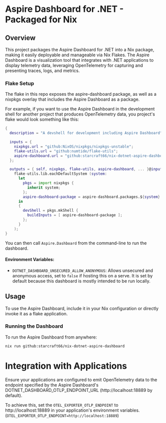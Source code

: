 # Aspire Dashboard for .NET - Packaged for Nix

## Overview

This project packages the Aspire Dashboard for .NET into a Nix package, making it easily deployable and manageable via Nix Flakes. The Aspire Dashboard is a visualization tool that integrates with .NET applications to display telemetry data, leveraging OpenTelemetry for capturing and presenting traces, logs, and metrics.

### Flake Setup

The flake in this repo exposes the aspire-dashboard package, as well as a nixpkgs overlay that includes the Aspire Dashboard as a package.

For example, if you want to use the Aspire Dashboard in the development shell for another project that produces OpenTelemetry data, you project's flake would look something like this:

```nix
{
  description = "A devshell for development including Aspire Dashboard";

  inputs = {
    nixpkgs.url = "github:NixOS/nixpkgs/nixpkgs-unstable";
    flake-utils.url = "github:numtide/flake-utils";
    aspire-dashboard.url = "github:starcraft66/nix-dotnet-aspire-dashboard";
  };

  outputs = { self, nixpkgs, flake-utils, aspire-dashboard, ... }@inputs:
    flake-utils.lib.eachDefaultSystem (system:
      let
        pkgs = import nixpkgs {
          inherit system;
        };
        aspire-dashboard-package = aspire-dashboard.packages.${system}.default;
      in
      {
        devShell = pkgs.mkShell {
          buildInputs = [ aspire-dashboard-package ];
        };
      }
    );
}
```

You can then call `Aspire.Dashboard` from the command-line to run the dashboard.

#### Environment Variables:

- `DOTNET_DASHBOARD_UNSECURED_ALLOW_ANONYMOUS`: Allows unsecured and anonymous access, set to `false` if hosting this on a serve. It is set by default because this dashboard is mostly intended to be run locally.

## Usage

To use the Aspire Dashboard, include it in your Nix configuration or directly invoke it as a flake application.

### Running the Dashboard

To run the Aspire Dashboard from anywhere:

```sh
nix run github:starcraft66/nix-dotnet-aspire-dashboard
```
# Integration with Applications

Ensure your applications are configured to emit OpenTelemetry data to the endpoint specified by the Aspire Dashboard's DOTNET_DASHBOARD_OTLP_ENDPOINT_URL (http://localhost:18889 by default).

To achieve this, set the `OTEL_EXPORTER_OTLP_ENDPOINT` to http://localhost:18889 in your application's environment variables. (`OTEL_EXPORTER_OTLP_ENDPOINT=http://localhost:18889`)